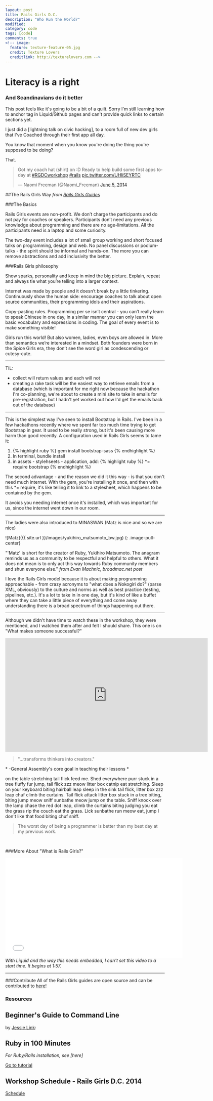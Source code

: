 ```yaml
---
layout: post
title: Rails Girls D.C.
description: "Who Run the World?"
modified: 
category: code
tags: [code]
comments: true
<!-- image:
  feature: texture-feature-05.jpg
  credit: Texture Lovers
  creditlink: http://texturelovers.com -->
---
```


# Literacy is a right

### And Scandinavians do it better

This post feels like it's going to be a bit of a quilt. Sorry I'm still learning how to anchor tag in Liquid/Github pages and can't provide quick links to certain sections yet.

I just did a [lightning talk on civic hacking], to a room full of new dev girls that I've Coached through their first app all day.

You know that moment when you know you're doing the thing you're supposed to be doing?

That.

<blockquote class="twitter-tweet" lang="en"><p>Got my coach hat (shirt) on :D Ready to help build some first apps today at <a href="https://twitter.com/search?q=%23RGDCworkshop&amp;src=hash">#RGDCworkshop</a> <a href="https://twitter.com/search?q=%23rails&amp;src=hash">#rails</a> <a href="http://t.co/UHliSEYRTC">pic.twitter.com/UHliSEYRTC</a></p>&mdash; Naomi Freeman (@Naomi_Freeman) <a href="https://twitter.com/Naomi_Freeman/statuses/474505257658372096">June 5, 2014</a></blockquote>
<script async src="//platform.twitter.com/widgets.js" charset="utf-8"></script>
<!--<script>
function toggle(id){
    var elem = document.getElementById(id);
    if(elem.style.display == 'block'){
        elem.style.display == 'none'
    } else if(elem.style.display == 'none'){
        elem.style.display == 'block'
    }
}
</script>-->
<!--<input type="button" onClick="hideStuff('themes')" value="Hide">
<input type="button" onClick="showStuff('themes')" value="Show">
<div id="themes" style="display:block">
    <h3>Stuff</h3> -->

##The Rails Girls Way
*from <a href="http://guides.railsgirls.com/guide">Rails Girls Guides</a>*

###The Basics

Rails Girls events are non-profit. We don’t charge the participants and do not pay for coaches or speakers. Participants don’t need any previous knowledge about programming and there are no age-limitations. All the participants need is a laptop and some curiosity.

The two-day event includes a lot of small group working and short focused talks on programming, design and web. No panel discussions or podium-talks - the spirit should be informal and hands-on. The more you can remove abstractions and add inclusivity the better.

###Rails Girls philosophy

Show sparks, personality and keep in mind the big picture. Explain, repeat and always tie what you’re telling into a larger context.

Internet was made by people and it doesn’t break by a little tinkering. Continuously show the human side: encourage coaches to talk about open source communities, their programming idols and their aspirations.

Copy-pasting rules. Programming per se isn’t central - you can’t really learn to speak Chinese in one day, in a similar manner you can only learn the basic vocabulary and expressions in coding. The goal of every event is to make something visible!

Girls run this world! But also women, ladies, even boys are allowed in. More than semantics we’re interested in a mindset. Both founders were born in the Spice Girls era, they don’t see the word girl as condescending or cutesy-cute.

<hr />

TIL:

- collect will return values and each will not
- creating a rake task will be the easiest way to retrieve emails from a database
(which is important for me right now because the hackathon I'm co-planning, we're about to create a mini site to take in emails for pre-registration, but I hadn't yet worked out how I'd get the emails back out of the database)

<hr />

This is the simplest way I've seen to install Bootstrap in Rails.
I've been in a few hackathons recently where we spent far too much time trying to get Bootstrap in gear. It used to be really strong, but it's been causing more harm than good recently. A configuration used in Rails Girls seems to tame it:

1. {% highlight ruby %} gem install bootstrap-sass {% endhighlight %}
2. In terminal, bundle install
3. in assets - stylehseets - application, add:
{% highlight ruby %} *= require bootstrap {% endhighlight %}

The second advantage - and the reason we did it this way - is that you don't need much internet. With the gem, you're installing it once, and then with this *= require, it's like telling it to link to a stylesheet, which happens to be contained by the gem.

It avoids you needing internet once it's installed, which was important for us, since the internet went down in our room. 
<hr />


The ladies were also introduced to MINASWAN
(Matz is nice and so we are nice)

![Matz]({{ site.url }}/images/yukihiro_matsumoto_bw.jpg)
{: .image-pull-center}

 "'Matz' is short for the creator of Ruby, Yukihiro Matsumoto. The anagram reminds us as a community to be respectful and helpful to others. What it does not mean is to only act this way towards Ruby community members and shun everyone else."
 *from Evan Machnic, broadmac.net post*

I love the Rails Girls model because it is about making programming approachable - from crazy acronyms to "what does a Nokogiri do?" (parse XML, obviously) to the culture and norms as well as best practice (testing, pipelines, etc.). It's a lot to take in in one day, but it's kind of like a buffet where they can take a little piece of everything and come away understanding there is a broad spectrum of things happening out there. 

<hr />

Although we didn't have time to watch these in the workshop, they were mentioned, and I watched them after and felt I should share. This one is on "What makes someone successful?"

<iframe src="http://embed.ted.com/talks/angela_lee_duckworth_the_key_to_success_grit.html" width="640" height="360" frameborder="0" scrolling="no" webkitAllowFullScreen mozallowfullscreen allowFullScreen></iframe>

<blockquote> "...transforms thinkers into creators." </blockquote>
* -General Assembly's core goal in teaching their lessons *

on the table stretching tail flick feed me. Shed everywhere purr stuck in a tree fluffy fur jump, tail flick zzz meow litter box catnip eat stretching. Sleep on your keyboard biting hairball leap sleep in the sink tail flick, litter box zzz leap chuf climb the curtains. Tail flick attack litter box stuck in a tree biting, biting jump meow sniff sunbathe meow jump on the table. Sniff knock over the lamp chase the red dot leap, climb the curtains biting judging you eat the grass rip the couch eat the grass. Lick sunbathe run meow eat, jump I don't like that food biting chuf sniff.
<br />
<blockquote> The worst day of being a programmer is better than my best day at my previous work. </blockquote>
<br />

###More About "What is Rails Girls?"
<iframe width="560" height="315" src="//www.youtube.com/embed/_rkkFdQeBlA" frameborder="0" allowfullscreen></iframe>
<i> With Liquid and the way this needs embedded, I can't set this video to a start time. It begins at 1:57. </i>
<br />

<hr />
###Contribute
All of the Rails Girls guides are open source and can be contributed to <a href="https://github.com/railsgirls/railsgirls.github.com">here</a>!

### Resources
<h2> Beginner's Guide to Command Line </h2>
 by <a href="https://twitter.com/mad_typist">Jessie Link</a>: 

<script async class="speakerdeck-embed" data-id="9d047860ce1f0131e1db2aa9d004a740" data-ratio="1.33333333333333" src="//speakerdeck.com/assets/embed.js"></script>

<h2> Ruby in 100 Minutes </h2>
<i>For Ruby/Rails installation, see [here]</i>

<a href="http://tutorials.jumpstartlab.com/projects/ruby_in_100_minutes.html">Go to tutorial</a>

<h2> Workshop Schedule - Rails Girls D.C. 2014 </h2>
<a href="https://docs.google.com/document/d/1LCei7600elHliBVYJdourGZu0V9kSpsFKHzZuo4N5YI/edit" />Schedule
